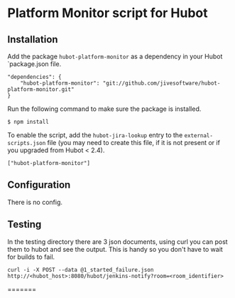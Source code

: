 # Platform Monitor script for Hubot

## Installation

Add the package `hubot-platform-monitor` as a dependency in your Hubot `package.json file.

	"dependencies": {
		"hubot-platform-monitor": "git://github.com/jivesoftware/hubot-platform-monitor.git"
	}

Run the following command to make sure the package is installed.

	$ npm install

To enable the script, add the `hubot-jira-lookup` entry to the `external-scripts.json` file (you may need to create this file, if it is not present or if you upgraded from Hubot < 2.4).

	["hubot-platform-monitor"]

## Configuration

There is no config.

## Testing

In the testing directory there are 3 json documents, using curl you can post them to hubot and see the output. This is handy so you don't have to wait for builds to fail.

    curl -i -X POST --data @1_started_failure.json http://<hubot_host>:8080/hubot/jenkins-notify?room=<room_identifier>
=======
